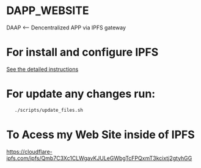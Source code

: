 # DAPP_WEBSITE
DAAP &lt;-- Dencentralized APP via IPFS gateway

# For install and configure IPFS

[See the detailed instructions](./docs/install_&_config.md)

# For update any changes run:

```sh
   ./scripts/update_files.sh
```

# To Acess my Web Site inside of IPFS

https://cloudflare-ipfs.com/ipfs/Qmb7C3Xc1CLWgavKJULeGWbgTcFPQxmT3kcixtj2gtyhGG
